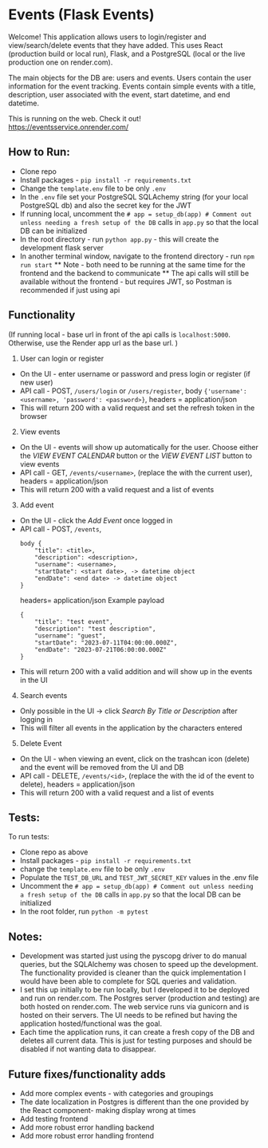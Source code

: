 # Events (Flask Events)
Welcome! This application allows users to login/register and view/search/delete events that they have added. 
This uses React (production build or local run), Flask, and a PostgreSQL (local or the live production one on render.com).

The main objects for the DB are: users and events. Users contain the user information for the event tracking.
Events contain simple events with a title, description, user associated with the event, start datetime, and end datetime.

This is running on the web. Check it out!
https://eventsservice.onrender.com/
## How to Run:
* Clone repo
* Install packages - `pip install -r requirements.txt`
* Change the `template.env` file to be only `.env`
* In the `.env` file set your PostgreSQL SQLAchemy string (for your local PostgreSQL db) and also the secret key for the JWT
* If running local, uncomment the `# app = setup_db(app) # Comment out unless needing a fresh setup of the DB` calls in `app.py` so that the local DB can be initialized
* In the root directory - run `python app.py` - this will create the development flask server
* In another terminal window, navigate to the frontend directory - run `npm run start`
** Note - both need to be running at the same time for the frontend and the backend to communicate
** The api calls will still be available without the frontend - but requires JWT, so Postman is recommended if just using api 

## Functionality
(If running local - base url in front of the api calls is `localhost:5000`. Otherwise, use the Render app url as the base url. )
1) User can login or register
- On the UI - enter username or password and press login or register (if new user)
- API call - POST, `/users/login`  or `/users/register`,    body `{'username': <username>, 'password': <password>}`, headers = application/json
- This will return 200 with a valid request and set the refresh token in the browser
2) View events
- On the UI - events will show up automatically for the user. Choose either the *VIEW EVENT CALENDAR* button or the *VIEW EVENT LIST* button to view events
- API call - GET, `/events/<username>`, (replace the <username> with the current user), headers = application/json
- This will return 200 with a valid request and a list of events
3) Add event
- On the UI - click the *Add Event* once logged in
- API call - POST, `/events`, 
    ```
    body {
        "title": <title>,
        "description": <description>,
        "username": <username>,
        "startDate": <start date>, -> datetime object
        "endDate": <end date> -> datetime object
    }
    ```
    headers= application/json
    Example payload
    ```
    {
        "title": "test event",
        "description": "test description",
        "username": "guest",
        "startDate": "2023-07-11T04:00:00.000Z",
        "endDate": "2023-07-21T06:00:00.000Z"
    }
    ```
- This will return 200 with a valid addition and will show up in the events in the UI
4) Search events
- Only possible in the UI -> click *Search By Title or Description* after logging in
- This will filter all events in the application by the characters entered
5) Delete Event
- On the UI - when viewing an event, click on the trashcan icon (delete) and the event will be removed from the UI and DB
- API call - DELETE, `/events/<id>`, (replace the <id> with the id of the event to delete), headers = application/json
- This will return 200 with a valid request and a list of events


 ## Tests:
 To run tests:
 * Clone repo as above
 * Install packages - `pip install -r requirements.txt`
 * change the `template.env` file to be only `.env`
 * Populate the `TEST_DB_URL` and `TEST_JWT_SECRET_KEY` values in the .env file
 * Uncomment the `# app = setup_db(app) # Comment out unless needing a fresh setup of the DB` calls in `app.py` so that the local DB can be initialized
 * In the root folder, run `python -m pytest`


## Notes:
* Development was started just using the pyscopg driver to do manual queries, but the SQLAlchemy was chosen to speed up 
the development. The functionality provided is cleaner than the quick implementation I would have been able to complete
for SQL queries and validation.
* I set this up initially to be run locally, but I developed it to be deployed and run on render.com. The Postgres server (production and testing)
are both hosted on render.com. The web service runs via gunicorn and is hosted on their servers. The UI needs to be refined but having
the application hosted/functional was the goal.
* Each time the application runs, it can create a fresh copy of the DB and deletes all current data. This is just for testing purposes and should be disabled if not wanting data to disappear.

## Future fixes/functionality adds
* Add more complex events - with categories and groupings
* The date localization in Postgres is different than the one provided by the React component- making display wrong at times
* Add testing frontend
* Add more robust error handling backend
* Add more robust error handling frontend